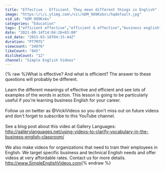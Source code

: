 ```yaml
---
title: "Effective - Efficient. They mean different things in English"
image: "https:\/\/i.ytimg.com\/vi\/kDM_9O9Kxbs\/hqdefault.jpg"
vid_id: "kDM_9O9Kxbs"
categories: "Education"
tags: ["efficient effective","efficient & effective","business english"]
date: "2021-09-14T14:04:26+03:00"
vid_date: "2015-03-18T04:15:44Z"
duration: "PT7M7S"
viewcount: "34076"
likeCount: "845"
dislikeCount: "12"
channel: "Simple English Videos"
---
```

{% raw %}What is effective? And what is efficient? The answer to these questions will probably be different. <br /><br />Learn the different meanings of effective and efficient and see lots of examples of the words in action. This lesson is going to be particularly useful if you're learning business English for your career.<br /><br />Follow us on twitter as @VickiVideos so you don't miss out on future videos and don't forget to subscribe to this YouTube channel.<br /><br />See a blog post about this video at Gallery Languages: <a rel="nofollow" target="blank" href="http://gallerylanguages.net/using-videos-to-clarify-vocabulary-in-the-business-english-classroom/">http://gallerylanguages.net/using-videos-to-clarify-vocabulary-in-the-business-english-classroom/</a><br /><br />We also make videos for organizations that need to train their employees in English. We target specific business and technical English needs and offer videos at very affordable rates. Contact us for more details. <a rel="nofollow" target="blank" href="http://www.SimpleEnglishVideos.com">http://www.SimpleEnglishVideos.com</a>{% endraw %}
